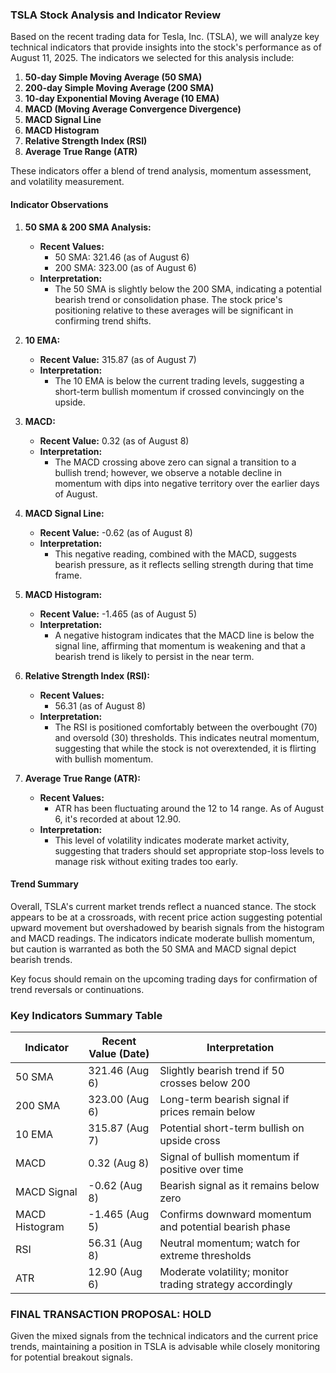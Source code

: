 ### TSLA Stock Analysis and Indicator Review

Based on the recent trading data for Tesla, Inc. (TSLA), we will analyze key technical indicators that provide insights into the stock's performance as of August 11, 2025. The indicators we selected for this analysis include:

1. **50-day Simple Moving Average (50 SMA)**
2. **200-day Simple Moving Average (200 SMA)**
3. **10-day Exponential Moving Average (10 EMA)**
4. **MACD (Moving Average Convergence Divergence)**
5. **MACD Signal Line**
6. **MACD Histogram**
7. **Relative Strength Index (RSI)**
8. **Average True Range (ATR)**

These indicators offer a blend of trend analysis, momentum assessment, and volatility measurement.

#### Indicator Observations

1. **50 SMA & 200 SMA Analysis:**
    - **Recent Values:**
        - 50 SMA: 321.46 (as of August 6)
        - 200 SMA: 323.00 (as of August 6)
    - **Interpretation:**
        - The 50 SMA is slightly below the 200 SMA, indicating a potential bearish trend or consolidation phase. The stock price's positioning relative to these averages will be significant in confirming trend shifts.

2. **10 EMA:**
    - **Recent Value:** 315.87 (as of August 7)
    - **Interpretation:**
        - The 10 EMA is below the current trading levels, suggesting a short-term bullish momentum if crossed convincingly on the upside. 

3. **MACD:**
    - **Recent Value:** 0.32 (as of August 8)
    - **Interpretation:**
        - The MACD crossing above zero can signal a transition to a bullish trend; however, we observe a notable decline in momentum with dips into negative territory over the earlier days of August.

4. **MACD Signal Line:**
    - **Recent Value:** -0.62 (as of August 8)
    - **Interpretation:**
        - This negative reading, combined with the MACD, suggests bearish pressure, as it reflects selling strength during that time frame.

5. **MACD Histogram:**
    - **Recent Value:** -1.465 (as of August 5)
    - **Interpretation:**
        - A negative histogram indicates that the MACD line is below the signal line, affirming that momentum is weakening and that a bearish trend is likely to persist in the near term.

6. **Relative Strength Index (RSI):**
    - **Recent Values:**
        - 56.31 (as of August 8)
    - **Interpretation:**
        - The RSI is positioned comfortably between the overbought (70) and oversold (30) thresholds. This indicates neutral momentum, suggesting that while the stock is not overextended, it is flirting with bullish momentum.

7. **Average True Range (ATR):**
    - **Recent Values:**
        - ATR has been fluctuating around the 12 to 14 range. As of August 6, it's recorded at about 12.90.
    - **Interpretation:**
        - This level of volatility indicates moderate market activity, suggesting that traders should set appropriate stop-loss levels to manage risk without exiting trades too early.

#### Trend Summary

Overall, TSLA's current market trends reflect a nuanced stance. The stock appears to be at a crossroads, with recent price action suggesting potential upward movement but overshadowed by bearish signals from the histogram and MACD readings. The indicators indicate moderate bullish momentum, but caution is warranted as both the 50 SMA and MACD signal depict bearish trends.

Key focus should remain on the upcoming trading days for confirmation of trend reversals or continuations.

### Key Indicators Summary Table

| Indicator             | Recent Value (Date) | Interpretation                                            |
|-----------------------|----------------------|----------------------------------------------------------|
| 50 SMA                | 321.46 (Aug 6)       | Slightly bearish trend if 50 crosses below 200           |
| 200 SMA               | 323.00 (Aug 6)       | Long-term bearish signal if prices remain below          |
| 10 EMA                | 315.87 (Aug 7)       | Potential short-term bullish on upside cross             |
| MACD                  | 0.32 (Aug 8)         | Signal of bullish momentum if positive over time         |
| MACD Signal           | -0.62 (Aug 8)        | Bearish signal as it remains below zero                  |
| MACD Histogram        | -1.465 (Aug 5)       | Confirms downward momentum and potential bearish phase    |
| RSI                   | 56.31 (Aug 8)        | Neutral momentum; watch for extreme thresholds            |
| ATR                   | 12.90 (Aug 6)        | Moderate volatility; monitor trading strategy accordingly  |

### FINAL TRANSACTION PROPOSAL: **HOLD**

Given the mixed signals from the technical indicators and the current price trends, maintaining a position in TSLA is advisable while closely monitoring for potential breakout signals.